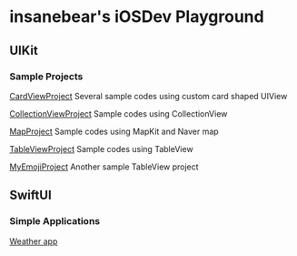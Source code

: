 # insanebear's iOSDev Playground

## UIKit
### Sample Projects
[CardViewProject](https://github.com/insanebear/iOSDev/tree/main/UIKit/CardViewProject)
Several sample codes using custom card shaped UIView

[CollectionViewProject](https://github.com/insanebear/iOSDev/tree/main/UIKit/CollectionViewProject)
Sample codes using CollectionView

[MapProject](https://github.com/insanebear/iOSDev/tree/main/UIKit/MapProject)
Sample codes using MapKit and Naver map

[TableViewProject](https://github.com/insanebear/iOSDev/tree/main/UIKit/TableViewProject)
Sample codes using TableView

[MyEmojiProject](https://github.com/insanebear/iOSDev/tree/main/UIKit/MyEmojiProject)
Another sample TableView project

## SwiftUI

### Simple Applications
[Weather app](https://github.com/insanebear/iOSDev/tree/main/SwiftUI/Weather)
